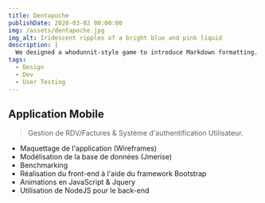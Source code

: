 ```yaml
---
title: Dentapoche
publishDate: 2020-03-02 00:00:00
img: /assets/dentapoche.jpg
img_alt: Iridescent ripples of a bright blue and pink liquid
description: |
  We designed a whodunnit-style game to introduce Markdown formatting. Suspense — suspicion — syntax!
tags:
  - Design
  - Dev
  - User Testing
---
```


## Application Mobile

> Gestion de RDV/Factures & Système d'authentification Utilisateur.

- Maquettage de l'application (Wireframes)
- Modélisation de la base de données (Jmerise)
- Benchmarking 
- Réalisation du front-end à l'aide du framework Bootstrap
- Animations en JavaScript & Jquery
- Utilisation de NodeJS pour le back-end 
